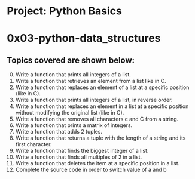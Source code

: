 # Project: Python Basics

# 0x03-python-data_structures

## Topics covered are shown below:

0. Write a function that prints all integers of a list.
1. Write a function that retrieves an element from a list like in C.
2. Write a function that replaces an element of a list at a specific position (like in C).
3. Write a function that prints all integers of a list, in reverse order.
4. Write a function that replaces an element in a list at a specific position without modifying the original list (like in C).
5. Write a function that removes all characters c and C from a string.
6. Write a function that prints a matrix of integers.
7. Write a function that adds 2 tuples.
8. Write a function that returns a tuple with the length of a string and its first character.
9. Write a function that finds the biggest integer of a list.
10. Write a function that finds all multiples of 2 in a list.
11. Write a function that deletes the item at a specific position in a list.
12. Complete the source code in order to switch value of a and b
